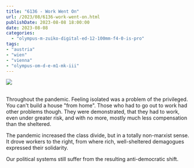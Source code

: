 ```yaml
---
title: "6136 - Work Went On"
url: /2023/08/6136-work-went-on.html
publishDate: 2023-08-08 18:00:00
date: 2023-08-08
categories:
  - "olympus-m-zuiko-digital-ed-12-100mm-f4-0-is-pro"
tags:
- "austria"
- "wien"
- "vienna"
- "olympus-om-d-e-m1-mk-iii"
---
```

<div class="container">
<div class="center"><a target="_blank" href="https://d25zfm9zpd7gm5.cloudfront.net/1200x1200/2020/20200503_095726_lr.jpg"><img class="webfeedsFeaturedVisual" src="https://d25zfm9zpd7gm5.cloudfront.net/0600x0600/2020/20200503_095726_lr.jpg" /></a></div>
</div>
<br />

Throughout the pandemic. Feeling isolated was a problem of
the privileged. You can't build a house "from home". Those
who had to go out to work had other problems though. They
were demonstrated, that they had to work, even under greater
risk, and with no more, mostly much less compensation than
the sheltered.

The pandemic increased the class divide, but in a totally
non-marxist sense. It drove workers to the right, from where
rich, well-sheltered demagogues expressed their solidarity.

Our political systems still suffer from the resulting
anti-democratic shift.
